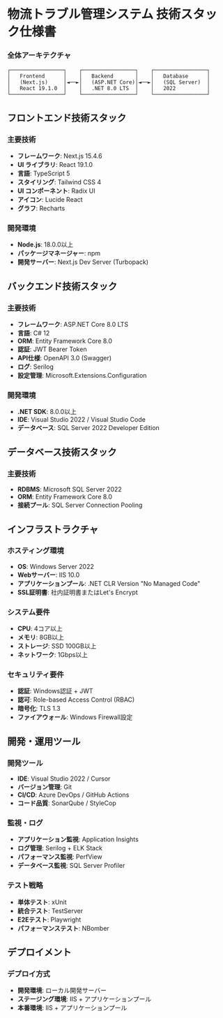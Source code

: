 # 物流トラブル管理システム 技術スタック仕様書

### 全体アーキテクチャ
```
┌─────────────────┐    ┌─────────────────┐    ┌─────────────────┐
│   Frontend      │    │   Backend       │    │   Database      │
│   (Next.js)     │◄──►│   (ASP.NET Core)│◄──►│   (SQL Server)  │
│   React 19.1.0  │    │   .NET 8.0 LTS  │    │   2022          │
└─────────────────┘    └─────────────────┘    └─────────────────┘
```

## フロントエンド技術スタック

### 主要技術
- **フレームワーク**: Next.js 15.4.6
- **UI ライブラリ**: React 19.1.0
- **言語**: TypeScript 5
- **スタイリング**: Tailwind CSS 4
- **UI コンポーネント**: Radix UI
- **アイコン**: Lucide React
- **グラフ**: Recharts

### 開発環境
- **Node.js**: 18.0.0以上
- **パッケージマネージャー**: npm
- **開発サーバー**: Next.js Dev Server (Turbopack)

## バックエンド技術スタック

### 主要技術
- **フレームワーク**: ASP.NET Core 8.0 LTS
- **言語**: C# 12
- **ORM**: Entity Framework Core 8.0
- **認証**: JWT Bearer Token
- **API仕様**: OpenAPI 3.0 (Swagger)
- **ログ**: Serilog
- **設定管理**: Microsoft.Extensions.Configuration

### 開発環境
- **.NET SDK**: 8.0.0以上
- **IDE**: Visual Studio 2022 / Visual Studio Code
- **データベース**: SQL Server 2022 Developer Edition

## データベース技術スタック

### 主要技術
- **RDBMS**: Microsoft SQL Server 2022
- **ORM**: Entity Framework Core 8.0
- **接続プール**: SQL Server Connection Pooling

## インフラストラクチャ

### ホスティング環境
- **OS**: Windows Server 2022
- **Webサーバー**: IIS 10.0
- **アプリケーションプール**: .NET CLR Version "No Managed Code"
- **SSL証明書**: 社内証明書またはLet's Encrypt

### システム要件
- **CPU**: 4コア以上
- **メモリ**: 8GB以上
- **ストレージ**: SSD 100GB以上
- **ネットワーク**: 1Gbps以上

### セキュリティ要件
- **認証**: Windows認証 + JWT
- **認可**: Role-based Access Control (RBAC)
- **暗号化**: TLS 1.3
- **ファイアウォール**: Windows Firewall設定

## 開発・運用ツール

### 開発ツール
- **IDE**: Visual Studio 2022 / Cursor
- **バージョン管理**: Git
- **CI/CD**: Azure DevOps / GitHub Actions
- **コード品質**: SonarQube / StyleCop

### 監視・ログ
- **アプリケーション監視**: Application Insights
- **ログ管理**: Serilog + ELK Stack
- **パフォーマンス監視**: PerfView
- **データベース監視**: SQL Server Profiler

### テスト戦略
- **単体テスト**: xUnit
- **統合テスト**: TestServer
- **E2Eテスト**: Playwright
- **パフォーマンステスト**: NBomber

## デプロイメント

### デプロイ方式
- **開発環境**: ローカル開発サーバー
- **ステージング環境**: IIS + アプリケーションプール
- **本番環境**: IIS + アプリケーションプール